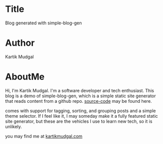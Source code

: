 # Title
Blog generated with simple-blog-gen
# Author
Kartik Mudgal

# AboutMe
Hi, I'm Kartik Mudgal. I'm a software developer and tech enthusiast. 
This blog is a demo of simple-blog-gen, which is a simple static site generator 
that reads content from a github repo. [source-code](https://github.com/sprinting/simple-blog-gen) may be found here.

comes with support for tagging, sorting, and grouping posts
and a simple theme selector. If I feel like it, I may someday make it a fully featured static site generator, 
but these are the vehicles I use to learn new tech, so it is unlikely.

you may find me at [kartikmudgal.com](https://kartikmudgal.com)
